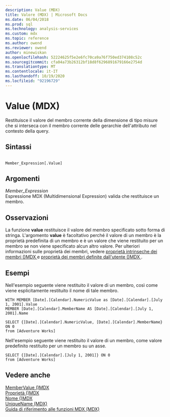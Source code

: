 ```yaml
---
description: Value (MDX)
title: Valore (MDX) | Microsoft Docs
ms.date: 06/04/2018
ms.prod: sql
ms.technology: analysis-services
ms.custom: mdx
ms.topic: reference
ms.author: owend
ms.reviewer: owend
author: minewiskan
ms.openlocfilehash: 52224625f5e2e6fc70ca9a76f750ed374108c52c
ms.sourcegitcommit: cfa04a73b26312bf18d8f6296891679166e2754d
ms.translationtype: MT
ms.contentlocale: it-IT
ms.lasthandoff: 10/19/2020
ms.locfileid: "92196729"
---
```

# <a name="value-mdx"></a>Value (MDX)


  Restituisce il valore del membro corrente della dimensione di tipo misure che si interseca con il membro corrente delle gerarchie dell'attributo nel contesto della query.  
  
## <a name="syntax"></a>Sintassi  
  
```  
  
Member_Expression[.Value]   
```  
  
## <a name="arguments"></a>Argomenti  
 *Member_Expression*  
 Espressione MDX (Multidimensional Expression) valida che restituisce un membro.  
  
## <a name="remarks"></a>Osservazioni  
 La funzione **value** restituisce il valore del membro specificato sotto forma di stringa. L'argomento **value** è facoltativo perché il valore di un membro è la proprietà predefinita di un membro e è un valore che viene restituito per un membro se non viene specificato alcun altro valore. Per ulteriori informazioni sulle proprietà dei membri, vedere [proprietà intrinseche dei membri &#40;&#41;MDX ](/analysis-services/multidimensional-models/mdx/mdx-member-properties-intrinsic-member-properties) e [proprietà dei membri definite dall'utente &#40;&#41;MDX ](/analysis-services/multidimensional-models/mdx/mdx-member-properties-user-defined-member-properties).  
  
## <a name="examples"></a>Esempi  
 Nell'esempio seguente viene restituito il valore di un membro, così come viene esplicitamente restituito il nome di tale membro.  
  
```  
WITH MEMBER [Date].[Calendar].NumericValue as [Date].[Calendar].[July 1, 2001].Value  
MEMBER [Date].[Calendar].MemberName AS [Date].[Calendar].[July 1, 2001].Name  
  
SELECT {[Date].[Calendar].NumericValue, [Date].[Calendar].MemberName} ON 0  
from [Adventure Works]  
```  
  
 Nell'esempio seguente viene restituito il valore di un membro, come valore predefinito restituito per un membro su un asse.  
  
```  
SELECT {[Date].[Calendar].[July 1, 2001]} ON 0  
from [Adventure Works]  
```  
  
## <a name="see-also"></a>Vedere anche  
 [MemberValue &#40;&#41;MDX ](../mdx/membervalue-mdx.md)   
 [Proprietà &#40;&#41;MDX ](../mdx/properties-mdx.md)   
 [Nome &#40;&#41;MDX ](../mdx/name-mdx.md)   
 [UniqueName &#40;MDX&#41;](../mdx/uniquename-mdx.md)   
 [Guida di riferimento alle funzioni MDX &#40;MDX&#41;](../mdx/mdx-function-reference-mdx.md)  
  
